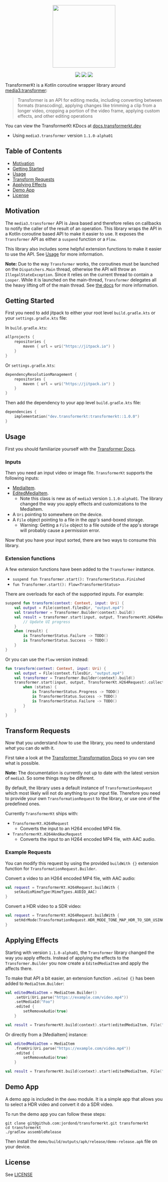 <p align="center"> 
   <img height="200" src="art/logo-text.png"/>
</p>
<p align="center">
   <a href="https://jitpack.io/#dev.transformerkt/transformerkt"><img src="https://jitpack.io/v/dev.transformerkt/transformerkt.svg"></a>
   <a href="https://github.com/jordond/transformerKt/actions/workflows/ci.yml"><img src="https://github.com/jordond/transformerKt/actions/workflows/ci.yml/badge.svg"></img></a>
   <img src="https://img.shields.io/github/license/jordond/transformerkt" />   
</p>

TransformerKt is a Kotlin coroutine wrapper library
around [media3.transformer](https://developer.android.com/guide/topics/media/transformer):

> Transformer is an API for editing media, including converting between formats (transcoding),
> applying changes like trimming a clip from a longer video, cropping a portion of the video frame,
> applying custom effects, and other editing operations

You can view the TransformerKt KDocs at [docs.transformerkt.dev](https://docs.transformerkt.dev)

- Using `media3.transformer` version `1.1.0-alpha01`

## Table of Contents

- [Motivation](#motivation)
- [Getting Started](#getting-started)
- [Usage](#usage)
- [Transform Requests](#transform-requests)
- [Applying Effects](#applying-effects)
- [Demo App](#demo-app)
- [License](#license)

## Motivation

The `media3.transformer` API is Java based and therefore relies on callbacks to notify the caller of
the result of an operation. This library wraps the API in a Kotlin coroutine based API to make it
easier to use. It exposes the `Transformer` API as either a `suspend` function or a `Flow`.

This library also includes some helpful extension functions to make it easier to use the API.
See [Usage](#usage) for more information.

**Note:** Due to the way `Transformer` works, the coroutines must be launched on
the `Dispatchers.Main` thread, otherwise the API will throw an `IllegalStateException`. Since it
relies on the current thread to contain a `Looper`. While it is launched on the
main-thread, `Transformer` delegates all the heavy lifting off of the main thread.
See [the docs](https://developer.android.com/guide/topics/media/transformer/getting-started#threading)
for more information.

## Getting Started

First you need to add jitpack to either your root level `build.gradle.kts` or
your `settings.gradle.kts` file:

In `build.gradle.kts`:

```kotlin
allprojects {
    repositories {
        maven { url = uri("https://jitpack.io") }
    }
}
```

Or `settings.gradle.kts`:

```kotlin
dependencyResolutionManagement {
    repositories {
        maven { url = uri("https://jitpack.io") }
    }
}
```

Then add the dependency to your app level `build.gradle.kts` file:

```kotlin
dependencies {
    implementation("dev.transformerkt:transformerkt::1.0.0")
}
```

## Usage

First you should familiarize yourself with
the [Transformer Docs](https://developer.android.com/guide/topics/media/transformer).

### Inputs

Then you need an input video or image file. `TransformerKt` supports the following inputs:

- [MediaItem](https://developer.android.com/reference/androidx/media3/common/MediaItem).
- [EditedMediaItem](https://github.com/androidx/media/blob/0fce8f416b54124605c1ed8aa72af98c94602834/libraries/transformer/src/main/java/androidx/media3/transformer/EditedMediaItem.java).
    - Note this class is new as of `media3` version `1.1.0-alpha01`. The library changed the way you
      apply effects and customizations to the MediaItem.
- A `Uri` pointing to somewhere on the device.
- A `File` object pointing to a file in the _app's_ sand-boxed storage.
    - Warning: Getting a `File` object to a file outside of the app's storage will probably cause a
      permission error.

Now that you have your input sorted, there are two ways to consume this library.

### Extension functions

A few extension functions have been added to the `Transformer` instance.

- `suspend fun Transformer.start(): TransformerStatus.Finished`
- `fun Transformer.start(): Flow<TransformerStatus>`

There are overloads for each of the supported inputs. For example:

```kotlin
suspend fun transform(context: Context, input: Uri) {
    val output = File(context.filesDir, "output.mp4")
    val transformer = Transformer.Builder(context).build()
    val result = transformer.start(input, output, TransformerKt.H264Request) { progress ->
        // Update UI progress
    }
    when (result) {
        is TransformerStatus.Failure -> TODO()
        is TransformerStatus.Success -> TODO()
    }
}
```

Or you can use the `Flow` version instead:

```kotlin
fun transform(context: Context, input: Uri) {
    val output = File(context.filesDir, "output.mp4")
    val transformer = Transformer.Builder(context).build()
    transformer.start(input, output, TransformerKt.H264Request).collect { status ->
        when (status) {
            is TransformerStatus.Progress -> TODO()
            is TransformerStatus.Success -> TODO()
            is TransformerStatus.Failure -> TODO()
        }
    }
}
```

## Transform Requests

Now that you understand _how_ to use the library, you need to understand _what_ you can do with it.

First take a look at
the [Transformer Transformation Docs](https://developer.android.com/guide/topics/media/transformer/transformations)
so you can see what is possible.

**Note:** The documentation is currently not up to date with the latest version of `media3`. So some
things may be different.

By default, the library uses a default instance of `TransformationRequest` which most likely will
not do anything to your input file. Therefore you need to provide your own `TransformationRequest`
to the library, or use one of the predefined ones.

Currently `TransformerKt` ships with:

- `TransformerKt.H264Request`
    - Converts the input to an H264 encoded MP4 file.
- `TransformerKt.H264AndAacRequest`
    - Converts the input to an H264 encoded MP4 file, with AAC audio.

### Example Requests

You can modify this request by using the provided `buildWith {}` extension function
for `TransformationRequest.Builder`.

Convert a video to an H264 encoded MP4 file, with AAC audio:

```kotlin
val request = TransformerKt.H264Request.buildWith {
    setAudioMimeType(MimeTypes.AUDIO_AAC)
}
```

Convert a HDR video to a SDR video:

```kotlin
val request = TransformerKt.H264Request.buildWith {
    setHdrMode(TransformationRequest.HDR_MODE_TONE_MAP_HDR_TO_SDR_USING_OPEN_GL)
}
```

## Applying Effects

Starting with version `1.1.0-alpha01`, the `Transformer` library changed the way you apply effects.
Instead of applying the effects to the `Transformer.Builder` you now create a `EditedMediaItem` and
apply the affects there.

To make that API a bit easier, an extension function `.edited {}` has been added to `MediaItem.Builder`:

```kotlin
val editedMediaItem = MediaItem.Builder()
    .setUri(Uri.parse("https://example.com/video.mp4"))
    .setMediaId("Foo")
    .edited {
        setRemoveAudio(true)
    }

val result = TransformerKt.build(context).start(editedMediaItem, File("output.mp4"))
```

Or directly from a [MediaItem] instance:

```kotlin
val editedMediaItem = MediaItem
    .fromUri(Uri.parse("https://example.com/video.mp4"))
    .edited {
        setRemoveAudio(true)
    }

val result = TransformerKt.build(context).start(editedMediaItem, File("output.mp4"))
```

## Demo App

A demo app is included in the `demo` module. It is a simple app that allows you to select a HDR
video and convert it do a SDR video.

To run the demo app you can follow these steps:

```shell
git clone git@github.com:jordond/transformerkt.git transformerkt
cd transformerkt
./gradlew assembleRelease
```

Then install the `demo/build/outputs/apk/release/demo-release.apk` file on your device.

## License

See [LICENSE](LICENSE)
